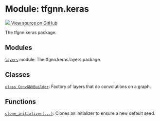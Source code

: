 # Module: tfgnn.keras

<!-- Insert buttons and diff -->

<a target="_blank" href="https://github.com/tensorflow/gnn/tree/master/tensorflow_gnn/keras/__init__.py">
<img src="https://www.tensorflow.org/images/GitHub-Mark-32px.png" /> View source
on GitHub </a>

The tfgnn.keras package.



## Modules

[`layers`](../tfgnn/keras/layers.md) module: The tfgnn.keras.layers package.

## Classes

[`class ConvGNNBuilder`](../tfgnn/keras/ConvGNNBuilder.md): Factory of layers that do convolutions on a graph.

## Functions

[`clone_initializer(...)`](../tfgnn/keras/clone_initializer.md): Clones an
initializer to ensure a new default seed.
